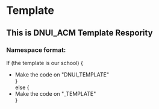 # Template
## This is DNUI_ACM Template Respority
### Namespace format:

If (the template is our school) { <br> 
* Make the code on "DNUI_TEMPLATE" <br>
}<br>
else {<br>
* Make the code on "<SCHOOLNAME>_TEMPLATE"<br>
}
